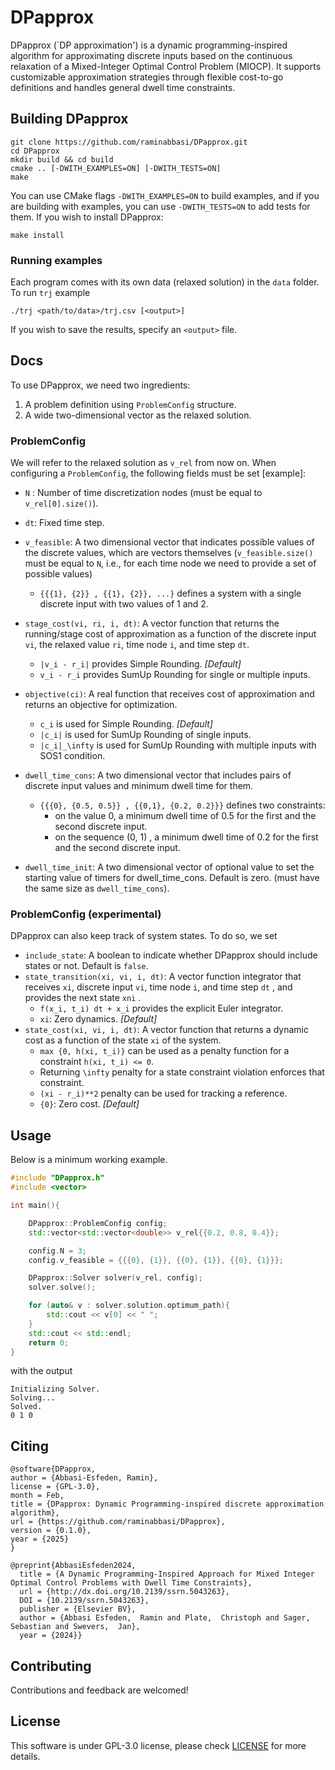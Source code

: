# DPapprox

DPapprox (`DP approximation') is a dynamic programming-inspired algorithm for approximating discrete inputs based on the continuous relaxation of a Mixed-Integer Optimal Control Problem (MIOCP). It supports customizable approximation strategies through flexible cost-to-go definitions and handles general dwell time constraints.

## Building DPapprox

```
git clone https://github.com/raminabbasi/DPapprox.git
cd DPapprox
mkdir build && cd build
cmake .. [-DWITH_EXAMPLES=ON] [-DWITH_TESTS=ON]
make
```
You can use CMake flags `-DWITH_EXAMPLES=ON` to build examples, and if you are building with examples, you can use `-DWITH_TESTS=ON` to add tests for them. If you wish to install DPapprox:

```
make install
```
### Running examples
Each program comes with its own data (relaxed solution) in the `data` folder. To run `trj` example
```
./trj <path/to/data>/trj.csv [<output>]
```
If you wish to save the results, specify an `<output>` file. 
## Docs

To use DPapprox, we need two ingredients:

1. A problem definition using `ProblemConfig` structure.
2. A wide two-dimensional vector as the relaxed solution.

### ProblemConfig
We will refer to the relaxed solution as `v_rel` from now on. When configuring a `ProblemConfig`, the following fields must be set [example]:

* `N` : Number of time discretization nodes (must be equal to `v_rel[0].size()`).
* `dt`: Fixed time step. 
* `v_feasible`: A two dimensional vector that indicates possible values of the discrete values, which are vectors themselves (`v_feasible.size()` must be equal to `N`, i.e., for each time node we need to provide a set of possible values)
  *  `{{{1}, {2}} , {{1}, {2}}, ...}` defines  a system with a single discrete input with two values of 1 and 2.

* `stage_cost(vi, ri, i, dt)`: A vector function that returns the running/stage cost of approximation as a function of the discrete input `vi`, the relaxed value `ri`, time node `i`, and time step `dt`. 
  * `|v_i - r_i|` provides Simple Rounding. *[Default]*
  * `v_i - r_i` provides SumUp Rounding for single or multiple inputs. 

* `objective(ci)`: A real function that receives cost of approximation and returns an objective for optimization. 
  * `c_i` is used for Simple Rounding. *[Default]*
  * `|c_i|` is used for SumUp Rounding of single inputs.
  * `|c_i|_\infty`  is used for SumUp Rounding with multiple inputs with SOS1 condition. 

* `dwell_time_cons`: A two dimensional vector that includes pairs of discrete input values and minimum dwell time for them. 
  * `{{{0}, {0.5, 0.5}} , {{0,1}, {0.2, 0.2}}}` defines two constraints:
    * on the value 0, a minimum dwell time of 0.5 for the first and the second discrete input.
    * on the sequence (0, 1) , a minimum dwell time of 0.2 for the first and the second discrete input.

* `dwell_time_init`: A two dimensional vector of optional value to set the starting value of timers for dwell_time_cons. Default is zero. (must have the same size as `dwell_time_cons`).

### ProblemConfig (experimental)
DPapprox can also keep track of system states. To do so, we set

* `include_state`: A boolean to indicate whether DPapprox should include states or not. Default is `false`.
* `state_transition(xi, vi, i, dt)`: A vector function integrator that receives `xi`, discrete input `vi`, time node `i`, and time step `dt` , and provides the next state `xni` . 
  * `f(x_i, t_i) dt + x_i` provides the explicit Euler integrator.
  * `xi`: Zero dynamics. *[Default]*
* `state_cost(xi, vi, i, dt)`: A vector function that returns a dynamic cost as a function of the state `xi` of the system.
  * `max {0, h(xi, t_i)}` can be used as a penalty function for a constraint `h(xi, t_i) <= 0`.
  * Returning `\infty` penalty for a state constraint violation enforces that constraint. 
  * `(xi - r_i)**2` penalty can be used for tracking a reference. 
  * `{0}`: Zero cost. *[Default]*

## Usage
Below is a minimum working example.

```c++
#include "DPapprox.h"
#include <vector>

int main(){

    DPapprox::ProblemConfig config;
    std::vector<std::vector<double>> v_rel{{0.2, 0.8, 0.4}};

    config.N = 3;
    config.v_feasible = {{{0}, {1}}, {{0}, {1}}, {{0}, {1}}};

    DPapprox::Solver solver(v_rel, config);
    solver.solve();

    for (auto& v : solver.solution.optimum_path){
        std::cout << v[0] << " ";
    }
    std::cout << std::endl;
    return 0;
}
```

with the output
```
Initializing Solver.
Solving...
Solved.
0 1 0 
```
## Citing
```
@software{DPapprox,
author = {Abbasi-Esfeden, Ramin},
license = {GPL-3.0},
month = Feb,
title = {DPapprox: Dynamic Programming-inspired discrete approximation algorithm},
url = {https://github.com/raminabbasi/DPapprox},
version = {0.1.0},
year = {2025}
}

@preprint{AbbasiEsfeden2024,
  title = {A Dynamic Programming-Inspired Approach for Mixed Integer Optimal Control Problems with Dwell Time Constraints},
  url = {http://dx.doi.org/10.2139/ssrn.5043263},
  DOI = {10.2139/ssrn.5043263},
  publisher = {Elsevier BV},
  author = {Abbasi Esfeden,  Ramin and Plate,  Christoph and Sager,  Sebastian and Swevers,  Jan},
  year = {2024}}
```


## Contributing
Contributions and feedback are welcomed!

## License
This software is under GPL-3.0 license, please check [LICENSE](https://github.com/raminabbasi/DPapprox/blob/main/LICENSE) for more details.